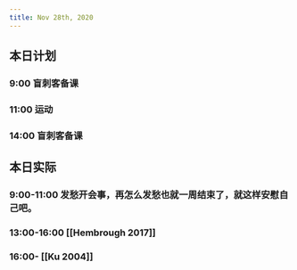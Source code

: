 ```yaml
---
title: Nov 28th, 2020
---
```


## 本日计划
### 9:00 盲刺客备课
### 11:00 运动
### 14:00 盲刺客备课
## 本日实际
### 9:00-11:00 发愁开会事，再怎么发愁也就一周结束了，就这样安慰自己吧。
### 13:00-16:00 [[Hembrough 2017]]
### 16:00- [[Ku 2004]]
###
